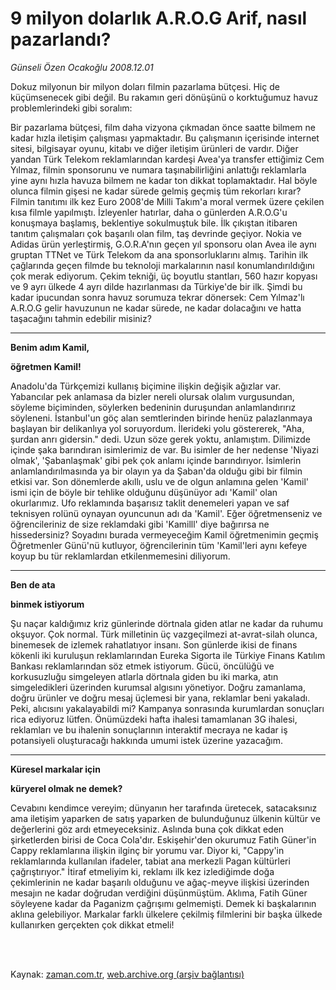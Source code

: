 # 9 milyon dolarlık A.R.O.G  Arif, nasıl pazarlandı?

*Günseli Özen Ocakoğlu 2008.12.01*

<td class="columnist-detail">
<p>Dokuz milyonun bir milyon doları filmin pazarlama bütçesi. Hiç de küçümsenecek gibi değil. Bu rakamın geri dönüşünü o korktuğumuz havuz problemlerindeki gibi soralım:</p>
<p>
<div id="haberMetinDiv">
<p>Bir pazarlama bütçesi, film daha vizyona çıkmadan önce saatte bilmem ne kadar hızla iletişim çalışması yapmaktadır. Bu çalışmanın içerisinde internet sitesi, bilgisayar oyunu, kitabı ve diğer iletişim ürünleri de vardır. Diğer yandan Türk Telekom reklamlarından kardeşi Avea'ya transfer ettiğimiz Cem Yılmaz, filmin sponsorunu ve numara taşınabilirliğini anlattığı reklamlarla yine aynı hızla havuza bilmem ne kadar ton dikkat toplamaktadır. Hal böyle olunca filmin gişesi ne kadar sürede gelmiş geçmiş tüm rekorları kırar? Filmin tanıtımı ilk kez Euro 2008'de Milli Takım'a moral vermek üzere çekilen kısa filmle yapılmıştı. İzleyenler hatırlar, daha o günlerden A.R.O.G'u konuşmaya başlamış, beklentiye sokulmuştuk bile. İlk çıkıştan itibaren tanıtım çalışmaları çok başarılı olan film, taş devrinde geçiyor. Nokia ve Adidas ürün yerleştirmiş, G.O.R.A'nın geçen yıl sponsoru olan Avea ile aynı gruptan TTNet ve Türk Telekom da ana sponsorluklarını almış. Tarihin ilk çağlarında geçen filmde bu teknoloji markalarının nasıl konumlandırıldığını çok merak ediyorum. Çekim tekniği, üç boyutlu stantları, 560 hazır kopyası ve 9 ayrı ülkede 4 ayrı dilde hazırlanması da Türkiye'de bir ilk. Şimdi bu kadar ipucundan sonra havuz sorumuza tekrar dönersek: Cem Yılmaz'lı A.R.O.G gelir havuzunun ne kadar sürede, ne kadar dolacağını ve hatta taşacağını tahmin edebilir misiniz? 
<p><hr/>
<p><b>Benim adım Kamil, 
<p>öğretmen Kamil!</p></b>
<p>Anadolu'da Türkçemizi kullanış biçimine ilişkin değişik ağızlar var. Yabancılar pek anlamasa da bizler nereli olursak olalım vurgusundan, söyleme biçiminden, söylerken bedeninin duruşundan anlamlandırırız söyleneni. İstanbul'un göç alan semtlerinden birinde henüz palazlanmaya başlayan bir delikanlıya yol soruyordum. İlerideki yolu göstererek, "Aha, şurdan anrı gidersin." dedi. Uzun söze gerek yoktu, anlamıştım. Dilimizde içinde şaka barındıran isimlerimiz de var. Bu isimler de her nedense 'Niyazi olmak', 'Şabanlaşmak' gibi pek çok anlamı içinde barındırıyor. İsimlerin anlamlandırılmasında ya bir olayın ya da Şaban'da olduğu gibi bir filmin etkisi var. Son dönemlerde akıllı, uslu ve de olgun anlamına gelen 'Kamil' ismi için de böyle bir tehlike olduğunu düşünüyor adı 'Kamil' olan okurlarımız. Ufo reklamında başarısız taklit denemeleri yapan ve saf teknisyen rolünü oynayan oyuncunun adı da 'Kamil'. Eğer öğretmenseniz ve öğrencileriniz de size reklamdaki gibi 'Kamilll' diye bağırırsa ne hissedersiniz? Soyadını burada vermeyeceğim Kamil öğretmenimin geçmiş Öğretmenler Günü'nü kutluyor, öğrencilerinin tüm 'Kamil'leri aynı kefeye koyup bu tür reklamlardan etkilenmemesini diliyorum. 
<p><hr/>
<p><b>Ben de ata 
<p>binmek istiyorum</p></b>
<p>Şu naçar kaldığımız kriz günlerinde dörtnala giden atlar ne kadar da ruhumu okşuyor. Çok normal. Türk milletinin üç vazgeçilmezi at-avrat-silah olunca, binemesek de izlemek rahatlatıyor insanı. Son günlerde ikisi de finans kökenli iki kuruluşun reklamlarından Eureka Sigorta ile Türkiye Finans Katılım Bankası reklamlarından söz etmek istiyorum. Gücü, öncülüğü ve korkusuzluğu simgeleyen atlarla dörtnala giden bu iki marka, atın simgeledikleri üzerinden kurumsal algısını yönetiyor. Doğru zamanlama, doğru ürünler ve doğru mesaj üçlemesi bir yana, reklamlar beni yakaladı. Peki, alıcısını yakalayabildi mi? Kampanya sonrasında kurumlardan sonuçları rica ediyoruz lütfen. Önümüzdeki hafta ihalesi tamamlanan 3G ihalesi, reklamları ve bu ihalenin sonuçlarının interaktif mecraya ne kadar iş potansiyeli oluşturacağı hakkında umumi istek üzerine yazacağım. 
<p><hr/>
<p><b>Küresel markalar için 
<p>küryerel olmak ne demek?</p></b>
<p>Cevabını kendimce vereyim; dünyanın her tarafında üretecek, satacaksınız ama iletişim yaparken de satış yaparken de bulunduğunuz ülkenin kültür ve değerlerini göz ardı etmeyeceksiniz. Aslında buna çok dikkat eden şirketlerden birisi de Coca Cola'dır. Eskişehir'den okurumuz Fatih Güner'in Cappy reklamlarına ilişkin ilginç bir yorumu var. Diyor ki, "Cappy'in reklamlarında kullanılan ifadeler, tabiat ana merkezli Pagan kültürleri çağrıştırıyor." İtiraf etmeliyim ki, reklamı ilk kez izlediğimde doğa çekimlerinin ne kadar başarılı olduğunu ve ağaç-meyve ilişkisi üzerinden mesajın ne kadar doğrudan verdiğini düşünmüştüm. Aklıma, Fatih Güner söyleyene kadar da Paganizm çağrışımı gelmemişti. Demek ki başkalarının aklına gelebiliyor. Markalar farklı ülkelere çekilmiş filmlerini bir başka ülkede kullanırken gerçekten çok dikkat etmeli!
<p></p></p></p></p></p></p></p></p></p></p></p></div>
</p>


<p><br>
		 </br></p></td>

Kaynak: [zaman.com.tr](http://zaman.com.tr/yazar.do?yazino=766019), [web.archive.org (arşiv bağlantısı)](http://web.archive.org/web/20120403073150/http://www.zaman.com.tr:80/yazar.do?yazino=766019)
